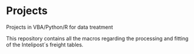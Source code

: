 # Projects
Projects in VBA/Python/R for data treatment 

This repository contains all the macros regarding the processing and fitting of the Intelipost´s freight tables.
